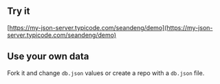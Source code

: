 ## Try it

[https://my-json-server.typicode.com/seandeng/demo](https://my-json-server.typicode.com/seandeng/demo)

## Use your own data

Fork it and change `db.json` values or create a repo with a `db.json` file.
